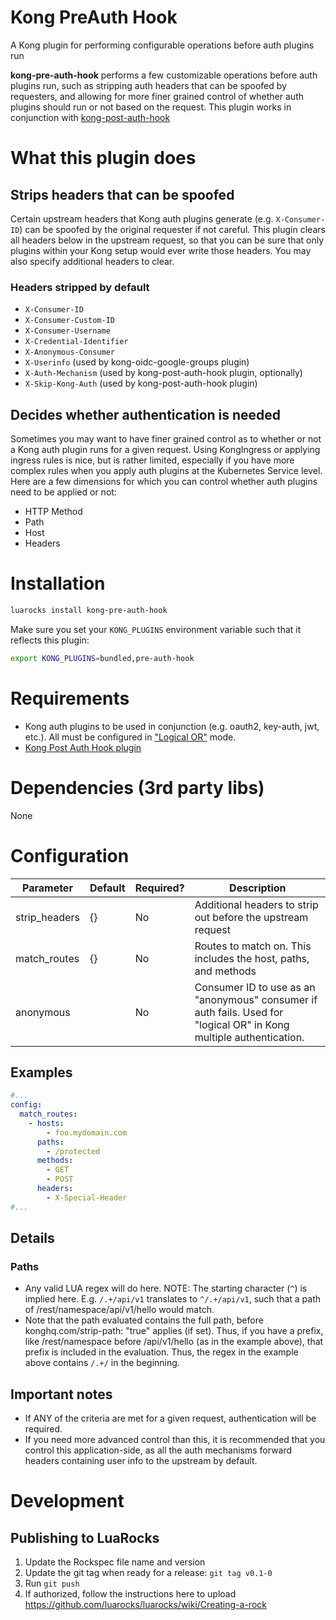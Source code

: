 # Kong PreAuth Hook
A Kong plugin for performing configurable operations before auth plugins run

**kong-pre-auth-hook** performs a few customizable operations before auth plugins run, such as stripping auth headers
that can be spoofed by requesters, and allowing for more finer grained control of whether auth plugins should run
or not based on the request. This plugin works in conjunction with [kong-post-auth-hook](https://github.com/newtonx-inc/kong-post-auth-hook)

# What this plugin does
## Strips headers that can be spoofed
Certain upstream headers that Kong auth plugins generate (e.g. `X-Consumer-ID`) can be spoofed by the original 
requester if not careful. This plugin clears all headers below in the upstream request, so that you can be sure that 
only plugins within your Kong setup would ever write those headers. You may also specify additional headers to clear.

### Headers stripped by default
* `X-Consumer-ID`
* `X-Consumer-Custom-ID`
* `X-Consumer-Username`
* `X-Credential-Identifier`
* `X-Anonymous-Consumer`
* `X-Userinfo` (used by kong-oidc-google-groups plugin)
* `X-Auth-Mechanism` (used by kong-post-auth-hook plugin, optionally)
* `X-Skip-Kong-Auth` (used by kong-post-auth-hook plugin)

## Decides whether authentication is needed
Sometimes you may want to have finer grained control as to whether or not a Kong auth plugin runs for a given request. Using
KongIngress or applying ingress rules is nice, but is rather limited, especially if you have more complex rules when 
you apply auth plugins at the Kubernetes Service level. Here are a few dimensions for which you can control whether 
auth plugins need to be applied or not: 

* HTTP Method
* Path
* Host
* Headers

# Installation

```bash
luarocks install kong-pre-auth-hook
```

Make sure you set your `KONG_PLUGINS` environment variable such that it reflects this plugin:

```bash
export KONG_PLUGINS=bundled,pre-auth-hook
```

# Requirements
* Kong auth plugins to be used in conjunction (e.g. oauth2, key-auth, jwt, etc.). All must be configured in 
["Logical OR"](https://docs.konghq.com/gateway-oss/2.2.x/auth/) mode.
* [Kong Post Auth Hook plugin](https://github.com/newtonx-inc/kong-post-auth-hook) 

# Dependencies (3rd party libs)
None

# Configuration

| Parameter     | Default | Required? | Description                                                                                                         |
|---------------|---------|-----------|---------------------------------------------------------------------------------------------------------------------|
| strip_headers | {}      | No        | Additional headers to strip out before the upstream request                                                         |
| match_routes  | {}      | No        | Routes to match on. This includes the host, paths, and methods                                                      |
| anonymous     |         | No        | Consumer ID to use as an "anonymous" consumer if auth fails. Used for "logical OR" in Kong multiple authentication. |

## Examples

```yaml
#...
config:
  match_routes: 
    - hosts: 
        - foo.mydomain.com
      paths: 
        - /protected
      methods: 
        - GET
        - POST
      headers:
        - X-Special-Header 
#...
```

## Details
### Paths
* Any valid LUA regex will do here. NOTE: The starting character (`^`) is implied here. E.g. `/.+/api/v1` translates
to `^/.+/api/v1`, such that a path of /rest/namespace/api/v1/hello would match.
* Note that the path evaluated contains the full path, before konghq.com/strip-path: "true" applies (if set). Thus, if you 
have a prefix, like /rest/namespace before /api/v1/hello (as in the example above), that prefix is included in the evaluation.
Thus, the regex in the example above contains `/.+/` in the beginning. 

## Important notes
* If ANY of the criteria are met for a given request, authentication will be required. 
* If you need more advanced control than this, it is recommended that you control this application-side, as all the auth 
mechanisms forward headers containing user info to the upstream by default.

# Development
## Publishing to LuaRocks
1. Update the Rockspec file name and version 
2. Update the git tag when ready for a release: `git tag v0.1-0`
3. Run `git push`
4. If authorized, follow the instructions here to upload https://github.com/luarocks/luarocks/wiki/Creating-a-rock